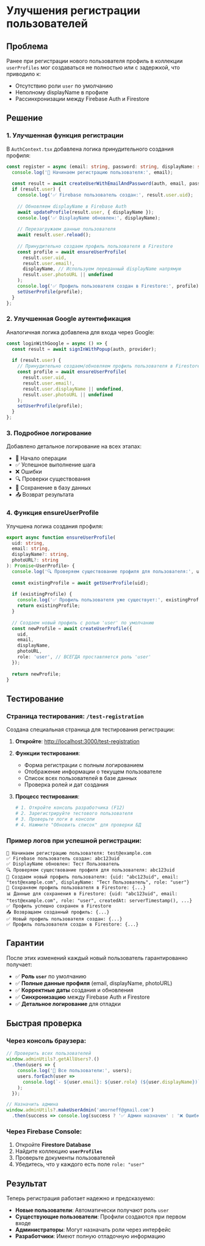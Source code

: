 # Улучшения регистрации пользователей

## Проблема

Ранее при регистрации нового пользователя профиль в коллекции `userProfiles` мог создаваться не полностью или с задержкой, что приводило к:

- Отсутствию роли `user` по умолчанию
- Неполному displayName в профиле 
- Рассинхронизации между Firebase Auth и Firestore

## Решение

### 1. **Улучшенная функция регистрации**

В `AuthContext.tsx` добавлена логика принудительного создания профиля:

```typescript
const register = async (email: string, password: string, displayName: string) => {
  console.log('🚀 Начинаем регистрацию пользователя:', email);
  
  const result = await createUserWithEmailAndPassword(auth, email, password);
  if (result.user) {
    console.log('✅ Firebase пользователь создан:', result.user.uid);
    
    // Обновляем displayName в Firebase Auth
    await updateProfile(result.user, { displayName });
    console.log('✅ DisplayName обновлен:', displayName);
    
    // Перезагружаем данные пользователя
    await result.user.reload();
    
    // Принудительно создаем профиль пользователя в Firestore
    const profile = await ensureUserProfile(
      result.user.uid,
      result.user.email!,
      displayName, // Используем переданный displayName напрямую
      result.user.photoURL || undefined
    );
    console.log('✅ Профиль пользователя создан в Firestore:', profile);
    setUserProfile(profile);
  }
};
```

### 2. **Улучшенная Google аутентификация**

Аналогичная логика добавлена для входа через Google:

```typescript
const loginWithGoogle = async () => {
  const result = await signInWithPopup(auth, provider);
  
  if (result.user) {
    // Принудительно создаем/обновляем профиль пользователя в Firestore
    const profile = await ensureUserProfile(
      result.user.uid,
      result.user.email!,
      result.user.displayName || undefined,
      result.user.photoURL || undefined
    );
    setUserProfile(profile);
  }
};
```

### 3. **Подробное логирование**

Добавлено детальное логирование на всех этапах:

- 🚀 Начало операции
- ✅ Успешное выполнение шага  
- ❌ Ошибки
- 🔍 Проверки существования
- 💾 Сохранение в базу данных
- 📤 Возврат результата

### 4. **Функция ensureUserProfile**

Улучшена логика создания профиля:

```typescript
export async function ensureUserProfile(
  uid: string, 
  email: string, 
  displayName?: string, 
  photoURL?: string
): Promise<UserProfile> {
  console.log('🔍 Проверяем существование профиля для пользователя:', uid);
  
  const existingProfile = await getUserProfile(uid);
  
  if (existingProfile) {
    console.log('✅ Профиль пользователя уже существует:', existingProfile);
    return existingProfile;
  }
  
  // Создаем новый профиль с ролью 'user' по умолчанию
  const newProfile = await createUserProfile({
    uid,
    email,
    displayName,
    photoURL,
    role: 'user', // ВСЕГДА проставляется роль 'user'
  });
  
  return newProfile;
}
```

## Тестирование

### Страница тестирования: `/test-registration`

Создана специальная страница для тестирования регистрации:

1. **Откройте**: [http://localhost:3000/test-registration](http://localhost:3000/test-registration)

2. **Функции тестирования**:
   - Форма регистрации с полным логированием
   - Отображение информации о текущем пользователе
   - Список всех пользователей в базе данных
   - Проверка ролей и дат создания

3. **Процесс тестирования**:
   ```bash
   # 1. Откройте консоль разработчика (F12)
   # 2. Зарегистрируйте тестового пользователя
   # 3. Проверьте логи в консоли
   # 4. Нажмите "Обновить список" для проверки БД
   ```

### Пример логов при успешной регистрации:

```
🚀 Начинаем регистрацию пользователя: test@example.com
✅ Firebase пользователь создан: abc123uid
✅ DisplayName обновлен: Тест Пользователь
🔍 Проверяем существование профиля для пользователя: abc123uid
📝 Создаем новый профиль пользователя: {uid: "abc123uid", email: "test@example.com", displayName: "Тест Пользователь", role: "user"}
💾 Сохраняем профиль пользователя в Firestore: {...}
📊 Данные для сохранения в Firestore: {uid: "abc123uid", email: "test@example.com", role: "user", createdAt: serverTimestamp(), ...}
✅ Профиль успешно сохранен в Firestore
📤 Возвращаем созданный профиль: {...}
✅ Новый профиль пользователя создан: {...}
✅ Профиль пользователя создан в Firestore: {...}
```

## Гарантии

После этих изменений каждый новый пользователь гарантированно получает:

- ✅ **Роль `user`** по умолчанию
- ✅ **Полные данные профиля** (email, displayName, photoURL)
- ✅ **Корректные даты** создания и обновления
- ✅ **Синхронизацию** между Firebase Auth и Firestore
- ✅ **Детальное логирование** для отладки

## Быстрая проверка

### Через консоль браузера:

```javascript
// Проверить всех пользователей
window.adminUtils?.getAllUsers?.()
  .then(users => {
    console.log('👥 Все пользователи:', users);
    users.forEach(user => 
      console.log(`- ${user.email}: ${user.role} (${user.displayName})`)
    );
  });

// Назначить админа
window.adminUtils?.makeUserAdmin('amorneff@gmail.com')
  .then(success => console.log(success ? '✅ Админ назначен' : '❌ Ошибка'));
```

### Через Firebase Console:

1. Откройте **Firestore Database**
2. Найдите коллекцию **`userProfiles`**
3. Проверьте документы пользователей
4. Убедитесь, что у каждого есть поле `role: "user"`

## Результат

Теперь регистрация работает надежно и предсказуемо:

- **Новые пользователи**: Автоматически получают роль `user`
- **Существующие пользователи**: Профили создаются при первом входе
- **Администраторы**: Могут назначать роли через интерфейс
- **Разработчики**: Имеют полную отладочную информацию 